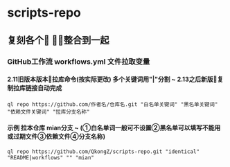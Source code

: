 # scripts-repo
## 复刻各个🐉 🦿📖整合到一起

### GitHub工作流 workflows.yml 文件拉取变量

#### 2.11旧版本版本🐉拉库命令(按实际更改) 多个关键词用"|"分割 ~ 2.13之后新版🐉复制拉库链接自动完成
    ql repo https://github.com/作者名/仓库名.git "白名单关键词" "黑名单关键词" "依赖文件关键词" "拉库分支名称"

#### 示例 拉本仓库 mian分支 ~ (①白名单词一般可不设置②黑名单可以填写不能用或过期文件③依赖文件④分支名称)
    ql repo https://github.com/QkongZ/scripts-repo.git "identical" "README|workflows" "" "mian"
